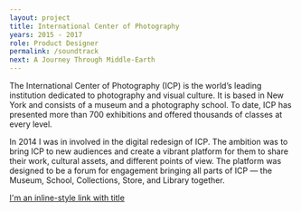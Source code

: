 ```yaml
---
layout: project
title: International Center of Photography
years: 2015 - 2017
role: Product Designer
permalink: /soundtrack
next: A Journey Through Middle-Earth
---
```

The International Center of Photography (ICP) is the world’s leading institution dedicated to photography and visual culture. It is based in New York and consists of a museum and a photography school. To date, ICP has presented more than 700 exhibitions and offered thousands of classes at every level.

In 2014 I was in involved in the digital redesign of ICP. The ambition was to bring ICP to new audiences and create a vibrant platform for them to share their work, cultural assets, and different points of view. The platform was designed to be a forum for engagement bringing all parts of ICP — the Museum, School, Collections, Store, and Library together.

[I'm an inline-style link with title](https://www.google.com "Google's Homepage")
